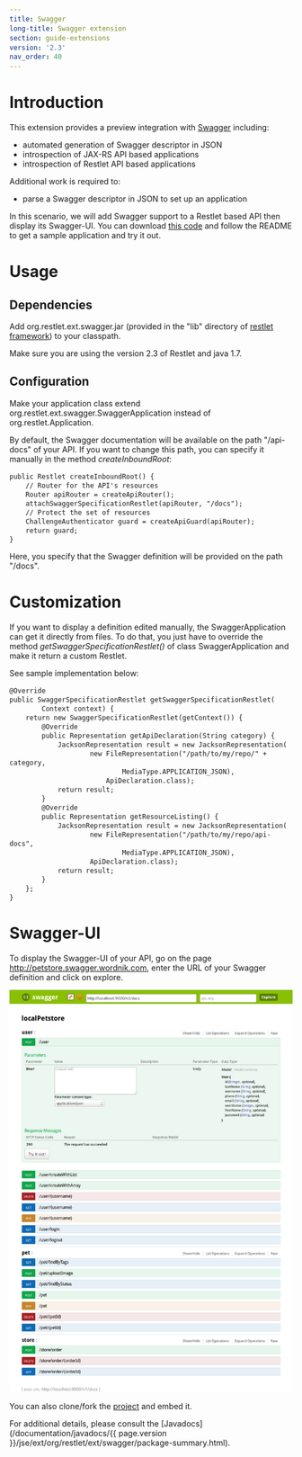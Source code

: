 ```yaml
---
title: Swagger
long-title: Swagger extension
section: guide-extensions
version: '2.3'
nav_order: 40
---
```

# Introduction

This extension provides a preview integration with [Swagger](https://helloreverb.com/developers/swagger) including:

- automated generation of Swagger descriptor in JSON
- introspection of JAX-RS API based applications
- introspection of Restlet API based applications

Additional work is required to:

- parse a Swagger descriptor in JSON to set up an application

In this scenario, we will add Swagger support to a Restlet based API then display its Swagger-UI.
You can download [this code](/technical-resources/restlet-framework/archives/examples/swagger/SwaggerApplicationExample.zip) and follow the README to get a sample application and try it out.

# Usage

## Dependencies

Add org.restlet.ext.swagger.jar (provided in the "lib" directory of
[restlet framework](http://restlet.com/downloads/current#release=testing&edition=jse&distribution=zip
"download restlet framework")) to your classpath.

Make sure you are using the version 2.3 of Restlet and java 1.7.

## Configuration

Make your application class extend org.restlet.ext.swagger.SwaggerApplication instead of org.restlet.Application.

By default, the Swagger documentation will be available on the path "/api-docs" of your API. If you want to change this path, you can specify it manually in the method _createInboundRoot_:

<pre class="language-java"><code class="language-java">public Restlet createInboundRoot() {
    // Router for the API's resources
    Router apiRouter = createApiRouter();
    attachSwaggerSpecificationRestlet(apiRouter, "/docs");
    // Protect the set of resources
    ChallengeAuthenticator guard = createApiGuard(apiRouter);
    return guard;
}
</code></pre>

Here, you specify that the Swagger definition will be provided on the path "/docs".

# Customization

If you want to display a definition edited manually, the SwaggerApplication can get it directly from files. To do that, you just have to override the method _getSwaggerSpecificationRestlet()_ of class SwaggerApplication and make it return a custom Restlet.

See sample implementation below:

<pre class="language-java"><code class="language-java">@Override
public SwaggerSpecificationRestlet getSwaggerSpecificationRestlet(
        Context context) {
    return new SwaggerSpecificationRestlet(getContext()) {
        @Override
        public Representation getApiDeclaration(String category) {
            JacksonRepresentation<ApiDeclaration> result = new JacksonRepresentation<ApiDeclaration>(
                    new FileRepresentation("/path/to/my/repo/" + category,
                            MediaType.APPLICATION_JSON),
                        ApiDeclaration.class);
            return result;
        }
        @Override
        public Representation getResourceListing() {
            JacksonRepresentation<ApiDeclaration> result = new JacksonRepresentation<ApiDeclaration>(
                    new FileRepresentation("/path/to/my/repo/api-docs",
                            MediaType.APPLICATION_JSON),
                    ApiDeclaration.class);
            return result;
        }
    };
}
</code></pre>

# Swagger-UI

To display the Swagger-UI of your API, go on the page http://petstore.swagger.wordnik.com, enter the URL of your Swagger definition and click on explore.

![swagger-ui](images/swaggerExtensionSwaggerUI.png)

You can also clone/fork the [project](https://github.com/wordnik/swagger-ui) and embed it.

For additional details, please consult the
[Javadocs](/documentation/javadocs/{{ page.version }}/jse/ext/org/restlet/ext/swagger/package-summary.html).
